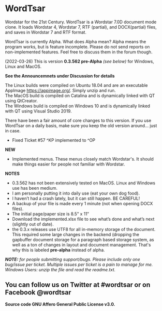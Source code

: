 # WordTsar

Wordstar for the 21st Century. WordTsar is a Wordstar 7.0D document mode clone. It loads Wordstar 4, Wordstar 7, RTF (partial), and DOCX(partial) files, and saves in Wordstar 7 and RTF format.

WordTsar is currently Alpha. What does Alpha mean? Alpha means the program works, but is feature incomplete. Please do not send reports on non-implemented features. Feel free to discuss them in the forum though.

(2022-03-26) This is version **0.3.562 pre-Alpha** *(see below)* for Windows, Linux and MacOS.

__See the Announcemnets under Discussion for details__

The Linux builds were compiled on Ubuntu 18.04 and are an executable AppImage https://appimage.org/. Simply unzip and run.  
The MacOS build is compiled on Catalina and is dynamically linked with QT using QtCreator.  
The Windows build is compiled on Windows 10 and is dynamically linked with QT using Visual Studio 2019.  

There have been a fair amount of core changes to this version. If you use WordTsar on a daily basis, make sure you keep the old version around... just in case.

- Fixed Ticket #57 ^KP implemented to ^OP

__NEW__

- Implemented menus. These menus closely match Wordstar's. It should make things easier for people not familiar with Wordstar.


__NOTES__

- 0.3.562 has not been extensively tested on MacOS. Linux and Windows use has been medium.
- I am personally putting it into daily use (eat your own dog food). 
- I haven’t had a crash lately, but it can still happen. BE CAREFUL! 
- A backup of your file is made every 1 minute (not when opening DOCX files). 
- The initial page/paper size is 8.5" x 11"
- Download the implemented.xlsx file to see what’s done and what’s next (slightly out of date).
- the 0.3.x releases use UTF8 for all in-memory storage of the document. This required some large changes in the backend (dropping the gapbuffer document storage for a paragraph based storage system, as well as a ton of changes in layout and document management. That's why this is labeled **pre-alpha** instead of alpha.
 
*__NOTE:__ for people submitting support/bugs. Please include only one bug/issue per ticket. Multiple issues per ticket is a pain to manage for me. Windows Users: unzip the file and read the readme.txt.*

## You can follow us on Twitter at #wordtsar or on Facebook @wordtsar

__Source code GNU Affero General Public License v3.0.__
